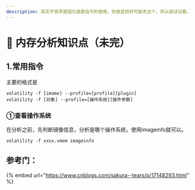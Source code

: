 ```yaml
---
description: 其实不想弄是因为就是指令的使用，但是蓝桥杯可能考这个，所以就试试看。
---
```


# 🔦 内存分析知识点（未完）

## 1.常用指令

主要的格式是

```
volatility -f [imame] --profile=[profile][plugin]
volatility -f [对象] --profile=[操作系统][插件参数]
```



### ①查看操作系统

在分析之前，先判断镜像信息，分析是哪个操作系统，使用imageinfo就可以。

```
volatility -f xxxx.vmem imageinfo
```























































## 参考门：

{% embed url="https://www.cnblogs.com/sakura--tears/p/17148293.html" %}















